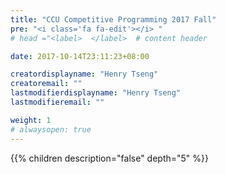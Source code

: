 ```yaml
---
title: "CCU Competitive Programming 2017 Fall"
pre: "<i class='fa fa-edit'></i> "
# head ="<label>  </label>  # content header

date: 2017-10-14T23:11:23+08:00

creatordisplayname: "Henry Tseng"
creatoremail: ""
lastmodifierdisplayname: "Henry Tseng"
lastmodifieremail: ""

weight: 1
# alwaysopen: true
---
```


{{% children description="false" depth="5" %}}